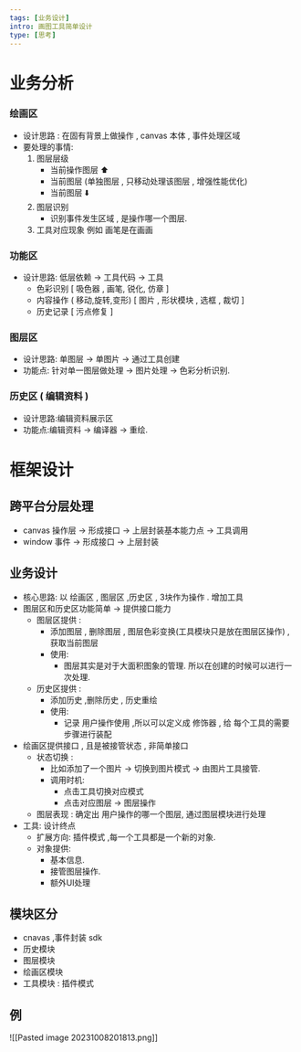 ```yaml
---
tags: [业务设计]
intro: 画图工具简单设计
type: [思考]
---
```

# 业务分析
### 绘画区
- 设计思路 : 在固有背景上做操作 , canvas 本体 , 事件处理区域
- 要处理的事情:
	1. 图层层级
		- 当前操作图层 ⬆️
		- 当前图层  (单独图层 , 只移动处理该图层 , 增强性能优化)
		- 当前图层 ⬇️
	2. 图层识别
		- 识别事件发生区域 , 是操作哪一个图层.
	3. 工具对应现象 例如 画笔是在画画
### 功能区
- 设计思路: 低层依赖 -> 工具代码 -> 工具
	- 色彩识别 [ 吸色器 , 画笔, 锐化, 仿章 ]
	- 内容操作 ( 移动,旋转,变形) [ 图片 , 形状模块 , 选框 , 裁切 ]
	- 历史记录 [ 污点修复 ]
### 图层区
- 设计思路: 单图层 -> 单图片 -> 通过工具创建 
- 功能点: 针对单一图层做处理 -> 图片处理 -> 色彩分析识别.
### 历史区 ( 编辑资料 )
- 设计思路:编辑资料展示区
- 功能点:编辑资料 -> 编译器 -> 重绘.
# 框架设计
## 跨平台分层处理
- canvas 操作层 -> 形成接口 -> 上层封装基本能力点 -> 工具调用
- window 事件 -> 形成接口 -> 上层封装
## 业务设计
- 核心思路: 以 绘画区 , 图层区 ,历史区 , 3块作为操作 . 增加工具
- 图层区和历史区功能简单 -> 提供接口能力
	- 图层区提供 : 
		- 添加图层 , 删除图层 , 图层色彩变换(工具模块只是放在图层区操作) , 获取当前图层
		- 使用:
			- 图层其实是对于大面积图象的管理. 所以在创建的时候可以进行一次处理.
	- 历史区提供 : 
		- 添加历史 ,删除历史 , 历史重绘
		- 使用: 
			- 记录 用户操作使用 ,所以可以定义成 修饰器 , 给 每个工具的需要步骤进行装配
- 绘画区提供接口 , 且是被接管状态 , 非简单接口
	- 状态切换 : 
		- 比如添加了一个图片 -> 切换到图片模式 -> 由图片工具接管.
		- 调用时机:
			- 点击工具切换对应模式
			- 点击对应图层 -> 图层操作
	- 图层表现 : 确定出 用户操作的哪一个图层, 通过图层模块进行处理
- 工具: 设计终点
	- 扩展方向: 插件模式 ,每一个工具都是一个新的对象.
	- 对象提供:
		- 基本信息.
		- 接管图层操作.
		- 额外UI处理
## 模块区分
- cnavas ,事件封装 sdk
- 历史模块
- 图层模块
- 绘画区模块
- 工具模块 : 插件模式

## 例
![[Pasted image 20231008201813.png]]